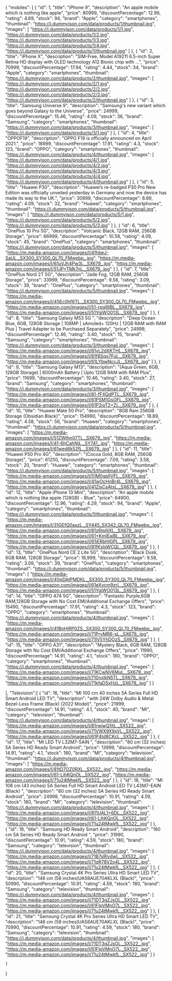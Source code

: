 {
"mobiles": [
{
"id": 1,
"title": "iPhone 9",
"description": "An apple mobile which is nothing like apple",
"price": 80999,
"discountPercentage": 12.96,
"rating": 4.69,
"stock": 94,
"brand": "Apple",
"category": "smartphones",
"thumbnail": "https://i.dummyjson.com/data/products/1/thumbnail.jpg",
"images": [
"https://i.dummyjson.com/data/products/1/1.jpg",
"https://i.dummyjson.com/data/products/1/2.jpg",
"https://i.dummyjson.com/data/products/1/3.jpg",
"https://i.dummyjson.com/data/products/1/4.jpg",
"https://i.dummyjson.com/data/products/1/thumbnail.jpg"
]
},
{
"id": 2,
"title": "iPhone X",
"description": "SIM-Free, Model A19211 6.5-inch Super Retina HD display with OLED technology A12 Bionic chip with ...",
"price": 70999,
"discountPercentage": 17.94,
"rating": 4.44,
"stock": 34,
"brand": "Apple",
"category": "smartphones",
"thumbnail": "https://i.dummyjson.com/data/products/2/thumbnail.jpg",
"images": [
"https://i.dummyjson.com/data/products/2/1.jpg",
"https://i.dummyjson.com/data/products/2/2.jpg",
"https://i.dummyjson.com/data/products/2/3.jpg",
"https://i.dummyjson.com/data/products/2/thumbnail.jpg"
]
},
{
"id": 3,
"title": "Samsung Universe 9",
"description": "Samsung's new variant which goes beyond Galaxy to the Universe",
"price": 24999,
"discountPercentage": 15.46,
"rating": 4.09,
"stock": 36,
"brand": "Samsung",
"category": "smartphones",
"thumbnail": "https://i.dummyjson.com/data/products/3/thumbnail.jpg",
"images": [
"https://i.dummyjson.com/data/products/3/1.jpg"
]
},
{
"id": 4,
"title": "OPPOF19",
"description": "OPPO F19 is officially announced on April 2021.",
"price": 18999,
"discountPercentage": 17.91,
"rating": 4.3,
"stock": 123,
"brand": "OPPO",
"category": "smartphones",
"thumbnail": "https://i.dummyjson.com/data/products/4/thumbnail.jpg",
"images": [
"https://i.dummyjson.com/data/products/4/1.jpg",
"https://i.dummyjson.com/data/products/4/2.jpg",
"https://i.dummyjson.com/data/products/4/3.jpg",
"https://i.dummyjson.com/data/products/4/4.jpg",
"https://i.dummyjson.com/data/products/4/thumbnail.jpg"
]
},
{
"id": 5,
"title": "Huawei P30",
"description": "Huawei’s re-badged P30 Pro New Edition was officially unveiled yesterday in Germany and now the device has made its way to the UK.",
"price": 30999,
"discountPercentage": 8.89,
"rating": 4.09,
"stock": 32,
"brand": "Huawei",
"category": "smartphones",
"thumbnail": "https://i.dummyjson.com/data/products/5/thumbnail.jpg",
"images": [
"https://i.dummyjson.com/data/products/5/1.jpg",
"https://i.dummyjson.com/data/products/5/2.jpg",
"https://i.dummyjson.com/data/products/5/3.jpg"
]
},
{
"id": 6,
"title": "OnePlus 10 Pro 5G",
"description": "Volcanic Black, 12GB RAM, 256GB Storage",
"price": 66999,
"discountPercentage": 10.58,
"rating": 4.09,
"stock": 45,
"brand": "OnePlus",
"category": "smartphones",
"thumbnail": "https://i.dummyjson.com/data/products/5/thumbnail.jpg",
"images": [
"https://m.media-amazon.com/images/I/41hbeJ-SaUL._SX300_SY300_QL70_FMwebp_.jpg",
"https://m.media-amazon.com/images/I/61uVJh4Pw3L._SX679_.jpg",
"https://m.media-amazon.com/images/I/51JP+TMk7nL._SX679_.jpg"
]
},
{
"id": 7,
"title": "OnePlus Nord 2T 5G",
"description": "Jade Fog, 12GB RAM, 256GB Storage",
"price": 33999,
"discountPercentage": 9.58,
"rating": 3.09,
"stock": 39,
"brand": "OnePlus",
"category": "smartphones",
"thumbnail": "https://i.dummyjson.com/data/products/5/thumbnail.jpg",
"images": [
"https://m.media-amazon.com/images/I/41iEc0hf6TL._SX300_SY300_QL70_FMwebp_.jpg",
"https://m.media-amazon.com/images/I/51-rpg9llBL._SX679_.jpg",
"https://m.media-amazon.com/images/I/51YgjWO013L._SX679_.jpg"
]
},
{
"id": 8,
"title": "Samsung Galaxy M53 5G ",
"description": "Deep Ocean Blue, 6GB, 128GB Storage | 108MP | sAmoled+ 120Hz | 12GB RAM with RAM Plus | Travel Adapter to be Purchased Separately",
"price": 24999,
"discountPercentage": 12.46,
"rating": 3.40,
"stock": 15,
"brand": "Samsung",
"category": "smartphones",
"thumbnail": "https://i.dummyjson.com/data/products/3/thumbnail.jpg",
"images": [
"https://m.media-amazon.com/images/I/81yL2dXKTHL._SX679_.jpg",
"https://m.media-amazon.com/images/I/81f8Sqo7FuL._SX679_.jpg",
"https://m.media-amazon.com/images/I/61LYbwNccJL._SX679_.jpg"
]
},
{
"id": 9,
"title": "Samsung Galaxy M13",
"description": "(Aqua Green, 6GB, 128GB Storage) | 6000mAh Battery | Upto 12GB RAM with RAM Plus",
"price": 11699,
"discountPercentage": 10.46,
"rating": 3.40,
"stock": 27,
"brand": "Samsung",
"category": "smartphones",
"thumbnail": "https://i.dummyjson.com/data/products/3/thumbnail.jpg",
"images": [
"https://m.media-amazon.com/images/I/81-fFXQdPTL._SX679_.jpg",
"https://m.media-amazon.com/images/I/61PSM1GsOFL._SX679_.jpg",
"https://m.media-amazon.com/images/I/61P2ioT2+ZL._SX679_.jpg"
]
},
{
"id": 10,
"title": "Huawei Mate 50 Pro",
"description": "8GB Ram 256GB Storage (Obsidian Black)",
"price": 154990,
"discountPercentage": 18.89,
"rating": 4.58,
"stock": 56,
"brand": "Huawei",
"category": "smartphones",
"thumbnail": "https://i.dummyjson.com/data/products/5/thumbnail.jpg",
"images": [
"https://m.media-amazon.com/images/I/51ZWthn07TL._SX679_.jpg",
"https://m.media-amazon.com/images/I/41-6hCahNiL._SY741_.jpg",
"https://m.media-amazon.com/images/I/61wed6k52fL._SX679_.jpg"
]
},
{
"id": 11,
"title": "Huawei P50 Pro 4G",
"description": "(Cocoa Gold, 8GB RAM, 256GB Storage)",
"price": 61250,
"discountPercentage": 7.09,
"rating": 3.58,
"stock": 20,
"brand": "Huawei",
"category": "smartphones",
"thumbnail": "https://i.dummyjson.com/data/products/5/thumbnail.jpg",
"images": [
"https://m.media-amazon.com/images/I/51M0gplIVFL._SX679_.jpg",
"https://m.media-amazon.com/images/I/41wOcHnBr4L._SX679_.jpg",
"https://m.media-amazon.com/images/I/41ZisCsAtxL._SX679_.jpg"
]
},
{
"id": 12,
"title": "Apple iPhone 13 Mini",
"description": "An apple mobile which is nothing like apple (128GB) - Blue",
"price": 64900,
"discountPercentage": 12.96,
"rating": 4.29,
"stock": 94,
"brand": "Apple",
"category": "smartphones",
"thumbnail": "https://i.dummyjson.com/data/products/1/thumbnail.jpg",
"images": [
"https://m.media-amazon.com/images/I/31GEfQ0aszL._SY445_SX342_QL70_FMwebp_.jpg",
"https://m.media-amazon.com/images/I/81z6tplIjXL._SX679_.jpg",
"https://m.media-amazon.com/images/I/61+KmlEajBL._SX679_.jpg",
"https://m.media-amazon.com/images/I/61iERbHlGPL._SX679_.jpg",
"https://m.media-amazon.com/images/I/81fKslsWCQL._SX679_.jpg"
]
},
{
"id": 13,
"title": "OnePlus Nord CE 2 Lite 5G",
"description": "Black Dusk, 6GB RAM, 128GB Storage",
"price": 18,999,
"discountPercentage": 9.58,
"rating": 3.09,
"stock": 39,
"brand": "OnePlus",
"category": "smartphones",
"thumbnail": "https://i.dummyjson.com/data/products/5/thumbnail.jpg",
"images": [
"https://m.media-amazon.com/images/I/41mDAtPMDKL._SX300_SY300_QL70_FMwebp_.jpg",
"https://m.media-amazon.com/images/I/61eXvcm9zrL._SX679_.jpg",
"https://m.media-amazon.com/images/I/51YgjWO013L._SX679_.jpg"
]
},
{
"id": 14,
"title": "OPPO A74 5G",
"description": "Fantastic Purple,6GB RAM,128GB Storage with No Cost EMI/Additional Exchange Offers",
"price": 15490,
"discountPercentage": 17.91,
"rating": 4.3,
"stock": 123,
"brand": "OPPO",
"category": "smartphones",
"thumbnail": "https://i.dummyjson.com/data/products/4/thumbnail.jpg",
"images": [
"https://m.media-amazon.com/images/I/41BnHjRP0ZS._SX300_SY300_QL70_FMwebp_.jpg",
"https://m.media-amazon.com/images/I/71PrvMR6-sL._SX679_.jpg",
"https://m.media-amazon.com/images/I/71IV5YhDOzS._SX679_.jpg"
]
},
{
"id": 15,
"title": "OPPO A31",
"description": "Mystery Black, 6GB RAM, 128GB Storage with No Cost EMI/Additional Exchange Offers",
"price": 11990,
"discountPercentage": 14.91,
"rating": 4.1,
"stock": 180,
"brand": "OPPO",
"category": "smartphones",
"thumbnail": "https://i.dummyjson.com/data/products/4/thumbnail.jpg",
"images": [
"https://m.media-amazon.com/images/I/71KCwNV6MuL._SX679_.jpg",
"https://m.media-amazon.com/images/I/710nxlkN5TL._SX679_.jpg",
"https://m.media-amazon.com/images/I/71kfaDSxHzL._SX679_.jpg"
]
}

],
"Television":[
{
"id": 16,
"title": "MI 100 cm 40 inches 5A Series Full HD Smart Android LED TV",
"description": "with 24W Dolby Audio & Metal Bezel-Less Frame (Black) (2022 Model)",
"price": 21999,
"discountPercentage": 14.91,
"rating": 4.1,
"stock": 40,
"brand": "MI",
"category": "television",
"thumbnail": "https://i.dummyjson.com/data/products/4/thumbnail.jpg",
"images": [
"https://m.media-amazon.com/images/I/81rwiwQ1itL._SX522_.jpg",
"https://m.media-amazon.com/images/I/71VWX9X9sVL._SX522_.jpg",
"https://m.media-amazon.com/images/I/61P4td8CKcL._SX522_.jpg"
]
},
{
"id": 17,
"title": "MI LED TV L32M7-5AIN ",
"description": "80 cm (32 inches) 5A Series HD Ready Smart Android",
"price": 13999,
"discountPercentage": 14.91,
"rating": 4.1,
"stock": 180,
"brand": "MI",
"category": "television",
"thumbnail": "https://i.dummyjson.com/data/products/4/thumbnail.jpg",
"images": [
"https://m.media-amazon.com/images/I/81tD7OZ0RXL._SX522_.jpg",
"https://m.media-amazon.com/images/I/61-LihKQnOL._SX522_.jpg",
"https://m.media-amazon.com/images/I/71u24tMwkfL._SX522_.jpg"
]
},
{
"id": 18,
"title": "MI 108 cm (43 inches) 5A Series Full HD Smart Android LED TV L43M7-EAIN (Black) ",
"description": "80 cm (32 inches) 5A Series HD Ready Smart Android",
"price": 24999,
"discountPercentage": 10.91,
"rating": 4.59,
"stock": 180,
"brand": "MI",
"category": "television",
"thumbnail": "https://i.dummyjson.com/data/products/4/thumbnail.jpg",
"images": [
"https://m.media-amazon.com/images/I/811UAL1+6DL._SX522_.jpg",
"https://m.media-amazon.com/images/I/61-LihKQnOL._SX522_.jpg",
"https://m.media-amazon.com/images/I/71u24tMwkfL._SX522_.jpg"
]
},  
{
"id": 19,
"title": "Samsung HD Ready Smart Android",
"description": "180 cm 5A Series HD Ready Smart Android ",
"price": 31990,
"discountPercentage": 10.91,
"rating": 4.59,
"stock": 180,
"brand": "Samsung",
"category": "television",
"thumbnail": "https://i.dummyjson.com/data/products/4/thumbnail.jpg",
"images": [
"https://m.media-amazon.com/images/I/71B7sRIydwL._SX522_.jpg",
"https://m.media-amazon.com/images/I/71qR78V2o4L._SX522_.jpg",
"https://m.media-amazon.com/images/I/71u24tMwkfL._SX522_.jpg"
]
},
{
"id": 20,
"title": "Samsung Crystal 4K Pro Series Ultra HD Smart LED TV",
"description": "146 cm (58 inches)UA58AUE70AKLXL (Black)",
"price": 50990,
"discountPercentage": 10.91,
"rating": 4.59,
"stock": 180,
"brand": "Samsung",
"category": "television",
"thumbnail": "https://i.dummyjson.com/data/products/4/thumbnail.jpg",
"images": [
"https://m.media-amazon.com/images/I/71DT3qZJsOL._SX522_.jpg",
"https://m.media-amazon.com/images/I/61FIpVMnO7L._SX522_.jpg",
"https://m.media-amazon.com/images/I/71u24tMwkfL._SX522_.jpg"
]
},
{
"id": 21,
"title": "Samsung Crystal 4K Pro Series Ultra HD Smart LED TV",
"description": "146 cm (58 inches)UA58AUE70AKLXL (Black)",
"price": 70990,
"discountPercentage": 10.91,
"rating": 4.59,
"stock": 180,
"brand": "Samsung",
"category": "television",
"thumbnail": "https://i.dummyjson.com/data/products/4/thumbnail.jpg",
"images": [
"https://m.media-amazon.com/images/I/71DT3qZJsOL._SX522_.jpg",
"https://m.media-amazon.com/images/I/61FIpVMnO7L._SX522_.jpg",
"https://m.media-amazon.com/images/I/71u24tMwkfL._SX522_.jpg"
]
}

    ]

}
